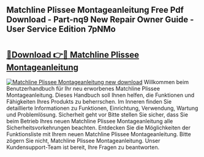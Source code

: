 ## Matchline Plissee Montageanleitung Free Pdf Download - Part-nq9 New Repair Owner Guide - User Service Edition 7pNMo

# <h2><a href="http://df6qd5q.blite.top/?on=Matchline+Plissee+Montageanleitung">🔗Download 👉🔴 Matchline Plissee Montageanleitung</a></h2>

[![Matchline Plissee Montageanleitung new download](https://i.imgur.com/lujVjoI.png)](http://df6qd5q.blite.top/?on=Matchline+Plissee+Montageanleitung)
Willkommen beim Benutzerhandbuch für Ihr neu erworbenes Matchline Plissee Montageanleitung. Dieses Handbuch soll Ihnen helfen, die Funktionen und Fähigkeiten Ihres Produkts zu beherrschen. Im Inneren finden Sie detaillierte Informationen zu Funktionen, Einrichtung, Verwendung, Wartung und Problemlösung. Sicherheit geht vor Bitte stellen Sie sicher, dass Sie beim Betrieb Ihres neuen Matchline Plissee Montageanleitung alle Sicherheitsvorkehrungen beachten. Entdecken Sie die Möglichkeiten der Funktionsliste mit Ihrem neuen Matchline Plissee Montageanleitung. Bitte zögern Sie nicht, Matchline Plissee Montageanleitung. Unser Kundensupport-Team ist bereit, Ihre Fragen zu beantworten.
